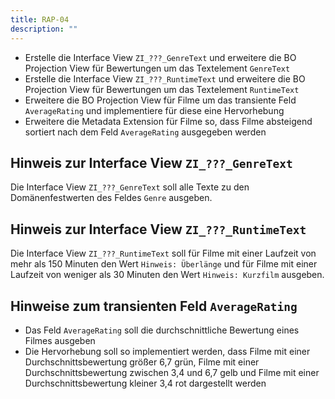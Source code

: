 ```yaml
---
title: RAP-04
description: ""
---
```


- Erstelle die Interface View `ZI_???_GenreText` und erweitere die BO Projection View für Bewertungen um das Textelement `GenreText`
- Erstelle die Interface View `ZI_???_RuntimeText` und erweitere die BO Projection View für Bewertungen um das Textelement `RuntimeText`
- Erweitere die BO Projection View für Filme um das transiente Feld `AverageRating` und implementiere für diese eine Hervorhebung
- Erweitere die Metadata Extension für Filme so, dass Filme absteigend sortiert nach dem Feld `AverageRating` ausgegeben werden

## Hinweis zur Interface View `ZI_???_GenreText`

Die Interface View `ZI_???_GenreText` soll alle Texte zu den Domänenfestwerten des Feldes `Genre` ausgeben.

## Hinweis zur Interface View `ZI_???_RuntimeText`

Die Interface View `ZI_???_RuntimeText` soll für Filme mit einer Laufzeit von mehr als 150 Minuten den Wert `Hinweis: Überlänge` und für Filme mit einer Laufzeit von weniger als 30 Minuten den Wert `Hinweis: Kurzfilm` ausgeben.

## Hinweise zum transienten Feld `AverageRating`

- Das Feld `AverageRating` soll die durchschnittliche Bewertung eines Filmes ausgeben
- Die Hervorhebung soll so implementiert werden, dass Filme mit einer Durchschnittsbewertung größer 6,7 grün, Filme mit einer Durchschnittsbewertung zwischen 3,4 und 6,7 gelb und Filme mit einer Durchschnittsbewertung kleiner 3,4 rot dargestellt werden
